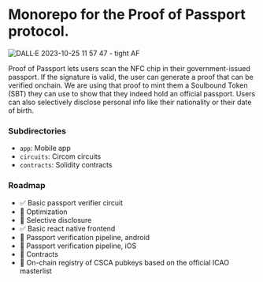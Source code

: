 # Monorepo for the Proof of Passport protocol.

![DALL·E 2023-10-25 11 57 47 - tight AF](https://github.com/zk-passport/embassy/assets/62038140/b49bc9bb-69a8-406b-9524-14f9f60a8844)


Proof of Passport lets users scan the NFC chip in their government-issued passport.
If the signature is valid, the user can generate a proof that can be verified onchain.
We are using that proof to mint them a Soulbound Token (SBT) they can use to show that they indeed hold
an official passport.
Users can also selectively disclose personal info like their nationality or their date of birth.

### Subdirectories

- `app`: Mobile app
- `circuits`: Circom circuits
- `contracts`: Solidity contracts

### Roadmap

- ✅ Basic passport verifier circuit
- 🚧 Optimization
- 🚧 Selective disclosure
- ✅ Basic react native frontend
- 🚧 Passport verification pipeline, android
- 🚧 Passport verification pipeline, iOS
- 🚧 Contracts
- 🚧 On-chain registry of CSCA pubkeys based on the official ICAO masterlist
